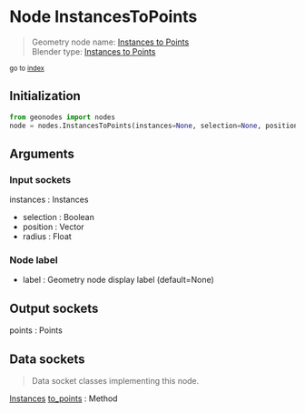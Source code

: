 
# Node InstancesToPoints

> Geometry node name: [Instances to Points](https://docs.blender.org/manual/en/latest/modeling/geometry_nodes/material/instances_to_points.html)<br>
  Blender type: [Instances to Points](https://docs.blender.org/api/current/bpy.types.GeometryNodeInstancesToPoints.html)
  
<sub>go to [index](/docs/index.md)</sub>

## Initialization

```python
from geonodes import nodes
node = nodes.InstancesToPoints(instances=None, selection=None, position=None, radius=None, label=None)
```



## Arguments


### Input sockets

instances : Instances
- selection : Boolean
- position : Vector
- radius : Float

### Node label

- label : Geometry node display label (default=None)

## Output sockets

points : Points

## Data sockets

> Data socket classes implementing this node.
  
[Instances](/docs/sockets/Instances.md) [to_points](/docs/sockets/Instances.md#to_points) : Method

